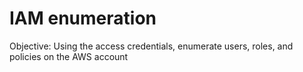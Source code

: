 # IAM enumeration

Objective: Using the access credentials, enumerate users, roles, and policies on the AWS account